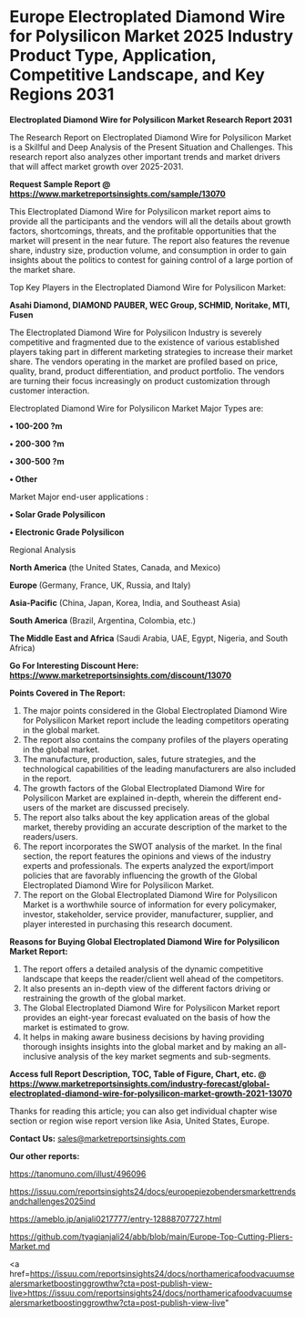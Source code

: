 # Europe Electroplated Diamond Wire for Polysilicon Market 2025 Industry Product Type, Application, Competitive Landscape, and Key Regions 2031

<strong>Electroplated Diamond Wire for Polysilicon Market Research Report 2031</strong>

The Research Report on Electroplated Diamond Wire for Polysilicon Market is a Skillful and Deep Analysis of the Present Situation and Challenges. This research report also analyzes other important trends and market drivers that will affect market growth over 2025-2031.

<strong>Request Sample Report @ <a href=https://www.marketreportsinsights.com/sample/13070>https://www.marketreportsinsights.com/sample/13070</a></strong>

This Electroplated Diamond Wire for Polysilicon market report aims to provide all the participants and the vendors will all the details about growth factors, shortcomings, threats, and the profitable opportunities that the market will present in the near future. The report also features the revenue share, industry size, production volume, and consumption in order to gain insights about the politics to contest for gaining control of a large portion of the market share.

Top Key Players in the Electroplated Diamond Wire for Polysilicon Market:

<strong>Asahi Diamond, DIAMOND PAUBER, WEC Group, SCHMID, Noritake, MTI, Fusen</strong>

The Electroplated Diamond Wire for Polysilicon Industry is severely competitive and fragmented due to the existence of various established players taking part in different marketing strategies to increase their market share. The vendors operating in the market are profiled based on price, quality, brand, product differentiation, and product portfolio. The vendors are turning their focus increasingly on product customization through customer interaction.

Electroplated Diamond Wire for Polysilicon Market Major Types are:

<strong>• 100-200 ?m

• 200-300 ?m

• 300-500 ?m

• Other</strong>

Market Major end-user applications :

<strong>• Solar Grade Polysilicon

• Electronic Grade Polysilicon</strong>

Regional Analysis

</u><strong><b>North America</b></strong> (the United States, Canada, and Mexico)

<strong><b>Europe </b></strong>(Germany, France, UK, Russia, and Italy)

<strong><b>Asia-Pacific</b></strong> (China, Japan, Korea, India, and Southeast Asia)

<strong><b>South America</b></strong> (Brazil, Argentina, Colombia, etc.)

<strong><b>The Middle East and Africa</b></strong> (Saudi Arabia, UAE, Egypt, Nigeria, and South Africa)

<strong>Go For Interesting Discount Here: <a href=https://www.marketreportsinsights.com/discount/13070>https://www.marketreportsinsights.com/discount/13070</a></strong>

<strong>Points Covered in The Report:</strong>
<ol>
  <li>The major points considered in the Global Electroplated Diamond Wire for Polysilicon Market report include the leading competitors operating in the global market.</li>
  <li>The report also contains the company profiles of the players operating in the global market.</li>
  <li>The manufacture, production, sales, future strategies, and the technological capabilities of the leading manufacturers are also included in the report.</li>
  <li>The growth factors of the Global Electroplated Diamond Wire for Polysilicon Market are explained in-depth, wherein the different end-users of the market are discussed precisely.</li>
  <li>The report also talks about the key application areas of the global market, thereby providing an accurate description of the market to the readers/users.</li>
  <li>The report incorporates the SWOT analysis of the market. In the final section, the report features the opinions and views of the industry experts and professionals. The experts analyzed the export/import policies that are favorably influencing the growth of the Global Electroplated Diamond Wire for Polysilicon Market.</li>
  <li>The report on the Global Electroplated Diamond Wire for Polysilicon Market is a worthwhile source of information for every policymaker, investor, stakeholder, service provider, manufacturer, supplier, and player interested in purchasing this research document.</li>
</ol>
<strong>Reasons for Buying Global Electroplated Diamond Wire for Polysilicon Market Report:</strong>

<ol>
  <li>The report offers a detailed analysis of the dynamic competitive landscape that keeps the reader/client well ahead of the competitors.</li>
  <li>It also presents an in-depth view of the different factors driving or restraining the growth of the global market.</li>
  <li>The Global Electroplated Diamond Wire for Polysilicon Market report provides an eight-year forecast evaluated on the basis of how the market is estimated to grow.</li>
  <li>It helps in making aware business decisions by having providing thorough insights insights into the global market and by making an all-inclusive analysis of the key market segments and sub-segments.</li>
</ol>
<strong>Access full Report Description, TOC, Table of Figure, Chart, etc. @ <a href=https://www.marketreportsinsights.com/industry-forecast/global-electroplated-diamond-wire-for-polysilicon-market-growth-2021-13070>https://www.marketreportsinsights.com/industry-forecast/global-electroplated-diamond-wire-for-polysilicon-market-growth-2021-13070</a></strong>


Thanks for reading this article; you can also get individual chapter wise section or region wise report version like Asia, United States, Europe.

<strong>Contact Us:</strong>
sales@marketreportsinsights.com

<strong>Our other reports:</strong>

<a href=https://tanomuno.com/illust/496096>https://tanomuno.com/illust/496096</a>

<a href=https://issuu.com/reportsinsights24/docs/europepiezobendersmarkettrendsandchallenges2025ind>https://issuu.com/reportsinsights24/docs/europepiezobendersmarkettrendsandchallenges2025ind</a>

<a href=https://ameblo.jp/anjali0217777/entry-12888707727.html>https://ameblo.jp/anjali0217777/entry-12888707727.html</a>

<a href=https://github.com/tyagianjali24/abb/blob/main/Europe-Top-Cutting-Pliers-Market.md>https://github.com/tyagianjali24/abb/blob/main/Europe-Top-Cutting-Pliers-Market.md</a>

<a href=https://issuu.com/reportsinsights24/docs/northamericafoodvacuumsealersmarketboostinggrowthw?cta=post-publish-view-live>https://issuu.com/reportsinsights24/docs/northamericafoodvacuumsealersmarketboostinggrowthw?cta=post-publish-view-live</a>"
